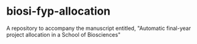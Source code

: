 # biosi-fyp-allocation
A repository to accompany the manuscript entitled, "Automatic final-year project allocation in a School of Biosciences"
